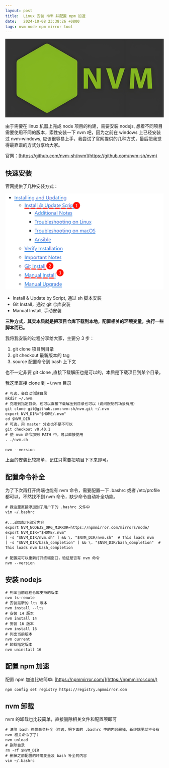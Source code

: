 ```yaml
---
layout: post
title:  Linux 安装 NVM 并配置 npm 加速
date:   2024-10-08 23:38:26 +0800
tags: nvm node npm mirror tool
---
```


![](https://raw.githubusercontent.com/Chinaxiang/notepic/main/2024/20241010075652.png)

由于需要在 linux 机器上完成 node 项目的构建，需要安装 nodejs, 想着不同项目需要使用不同的版本，索性安装一下 nvm 吧，因为之前在 windows 上已经安装过 nvm-windows, 应该很容易上手，我尝试了官网提供的几种方式，最后把我觉得最靠谱的方式分享给大家。



官网：[https://github.com/nvm-sh/nvm](https://github.com/nvm-sh/nvm)



## 快速安装



官网提供了几种安装方式：



![](https://raw.githubusercontent.com/Chinaxiang/notepic/main/2024/20241010073011.png)





- Install & Update by Script, 通过 sh 脚本安装
- Git Install，通过 git 仓库安装
- Manual Install, 手动安装



**三种方式，其实本质就是把项目仓库下载到本地，配置相关的环境变量，执行一些脚本而已。**



我将我安装的过程分享给大家，主要分 3 步：



1. git clone 项目到目录
2. git checkout 最新版本的 tag 
3. source 配置命令到 bash 上下文



也不一定非要 git clone ,直接下载解压也是可以的，本质是下载项目到某个目录。



我这里直接 clone 到 ~/.nvm 目录



```
# 可选，会自动创建目录
mkdir ~/.nvm
# 克隆到指定目录，也可以直接下载解压到目录也可以（访问限制的场景有用）
git clone git@github.com:nvm-sh/nvm.git ~/.nvm
export NVM_DIR="$HOME/.nvm"
cd $NVM_DIR
# 可选，用 master 分支也不是不可以
git checkout v0.40.1
# 使 nvm 命令加到 PATH 中，可以直接使用
. ./nvm.sh

nvm --version
```



上面的安装比较简单，记住只需要把项目下下来即可。



## 配置命令补全



为了下次再打开终端也能有 nvm 命令，需要配置一下 .bashrc 或者 /etc/profile 都可以，不然找不到 nvm 命令，缺少命令自动补全功能。



```
# 我这里直接添加到了用户下的 .bashrc 文件中
vim ~/.bashrc

#...追加如下部分内容
export NVM_NODEJS_ORG_MIRROR=https://npmmirror.com/mirrors/node/
export NVM_DIR="$HOME/.nvm"
[ -s "$NVM_DIR/nvm.sh" ] && \. "$NVM_DIR/nvm.sh"  # This loads nvm
[ -s "$NVM_DIR/bash_completion" ] && \. "$NVM_DIR/bash_completion"  # This loads nvm bash_completion

# 配置完可以重新打开终端窗口，验证是否有 nvm 命令
nvm --version
```



## 安装 nodejs



```
# 列出当前远程仓库支持的版本
nvm ls-remote
# 安装最新的 lts 版本
nvm install --lts
# 安装 14 版本
nvm install 14
# 安装 16 版本
nvm install 16
# 列出当前版本
nvm current
# 卸载指定版本
nvm uninstall 16
```



## 配置 npm 加速



配置 npm 加速比较简单: [https://npmmirror.com/](https://npmmirror.com/)



```
npm config set registry https://registry.npmmirror.com
```



## nvm 卸载



nvm 的卸载也比较简单，直接删除相关文件和配置项即可



```
# 清除 bash 终端命令补全（可选，把下面的 .bashrc 中的内容删掉，新终端里就不会有 nvm 相关命令了了）
nvm unload
# 删除目录
rm -rf $NVM_DIR
# 删掉之前配置的环境变量及 bash 补全的内容
vim ~/.bashrc
```